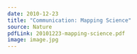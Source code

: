 ```yaml
---
date: 2010-12-23
title: "Communication: Mapping Science"
source: Nature
pdfLink: 20101223-mapping-science.pdf
image: image.jpg
---
```

